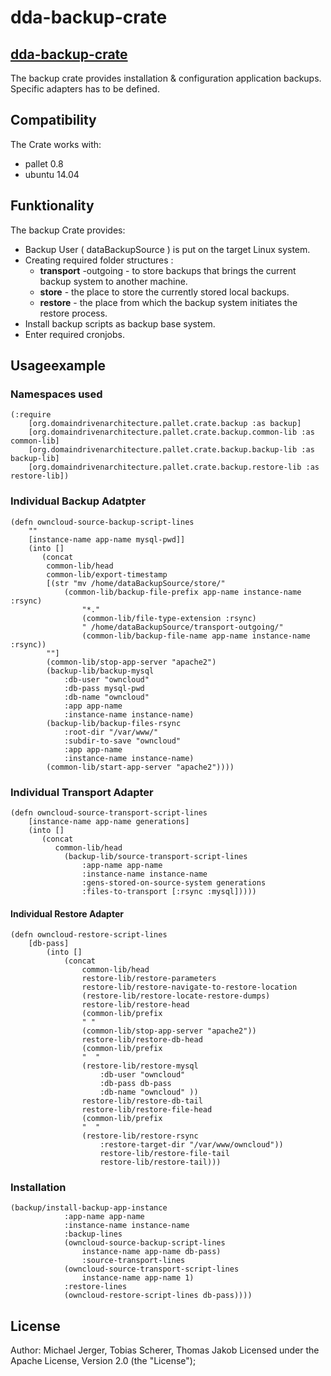 # dda-backup-crate


## [dda-backup-crate](https://github.com/DomainDrivenArchitecture/dda-backup-crate)
The backup crate provides installation & configuration application backups. Specific adapters has to be defined.

## Compatibility
The Crate works with:
 * pallet 0.8
 * ubuntu 14.04

## Funktionality
The backup Crate provides:
* Backup User ( dataBackupSource ) is put on the target Linux system.
* Creating required folder structures :
  * **transport** -outgoing - to store backups that brings the current backup system to another machine.
  * **store** - the place to store the currently stored local backups.
  * **restore** - the place from which the backup system initiates the restore process.
* Install backup scripts as backup base system.
* Enter required cronjobs.

## Usageexample

### Namespaces used
```
(:require
	[org.domaindrivenarchitecture.pallet.crate.backup :as backup]
	[org.domaindrivenarchitecture.pallet.crate.backup.common-lib :as common-lib]
	[org.domaindrivenarchitecture.pallet.crate.backup.backup-lib :as backup-lib]
	[org.domaindrivenarchitecture.pallet.crate.backup.restore-lib :as restore-lib])
```

### Individual Backup Adatpter 
```  
(defn owncloud-source-backup-script-lines
    ""
    [instance-name app-name mysql-pwd]]
    (into [] 
       (concat 
        common-lib/head
        common-lib/export-timestamp
        [(str "mv /home/dataBackupSource/store/"
       	    (common-lib/backup-file-prefix app-name instance-name :rsync)
             	"*."
              	(common-lib/file-type-extension :rsync)
               	" /home/dataBackupSource/transport-outgoing/"
               	(common-lib/backup-file-name app-name instance-name :rsync))
       	""]
        (common-lib/stop-app-server "apache2")         
       	(backup-lib/backup-mysql 
       	    :db-user "owncloud" 
            :db-pass mysql-pwd 
            :db-name "owncloud" 
            :app app-name
            :instance-name instance-name)
        (backup-lib/backup-files-rsync
            :root-dir "/var/www/" 
            :subdir-to-save "owncloud"
            :app app-name 
            :instance-name instance-name) 
        (common-lib/start-app-server "apache2"))))
```

### Individual Transport Adapter
```
(defn owncloud-source-transport-script-lines
	[instance-name app-name generations]
  	(into [] 
       (concat 
          common-lib/head
          	(backup-lib/source-transport-script-lines 
            	:app-name app-name
            	:instance-name instance-name 
            	:gens-stored-on-source-system generations 
            	:files-to-transport [:rsync :mysql]))))
```

#### Individual Restore Adapter
```
(defn owncloud-restore-script-lines
	[db-pass]
   		(into [] 
       		(concat 
          		common-lib/head
           		restore-lib/restore-parameters
           		restore-lib/restore-navigate-to-restore-location
           		(restore-lib/restore-locate-restore-dumps)
           		restore-lib/restore-head
           		(common-lib/prefix
           		" "
           		(common-lib/stop-app-server "apache2"))            
           		restore-lib/restore-db-head
           		(common-lib/prefix
       			"  "
       			(restore-lib/restore-mysql 
           			:db-user "owncloud" 
           			:db-pass db-pass 
           			:db-name "owncloud" ))
           		restore-lib/restore-db-tail
           		restore-lib/restore-file-head
           		(common-lib/prefix
       			"  " 
       			(restore-lib/restore-rsync
           			:restore-target-dir "/var/www/owncloud"))
            		restore-lib/restore-file-tail
            		restore-lib/restore-tail)))
```
  
### Installation

```  
(backup/install-backup-app-instance
           	:app-name app-name 
           	:instance-name instance-name
           	:backup-lines 
           	(owncloud-source-backup-script-lines
                instance-name app-name db-pass)
                :source-transport-lines 
           	(owncloud-source-transport-script-lines 
                instance-name app-name 1)
           	:restore-lines
           	(owncloud-restore-script-lines db-pass))))
```
  
## License

Author: Michael Jerger, Tobias Scherer, Thomas Jakob
Licensed under the Apache License, Version 2.0 (the "License");
